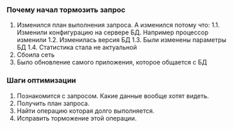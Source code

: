 ### Почему начал тормозить запрос

  1. Изменился план выполнения запроса. А изменился потому что:
    1.1. Изменили конфигурацию на сервере БД. Например процессор изменили
    1.2. Изменилась версия БД
    1.3. Были изменены параметры БД
    1.4. Статистика стала не актуальной
  2. Сбоила сеть
  3. Было обновление самого приложения, которое общается с БД
  

### Шаги оптимизации
  1. Познакомится с запросом. Какие данные вообще хотят видеть. 
  2. Получить план запроса. 
  3. Найти операцию которая долго выполняется.
  4. Исправить торможение этой операции.